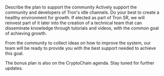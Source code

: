 Describe the plan to support the community
Actively support the community and developers of Tron's idle channels. Do your best to create a healthy environment for growth. If elected as part of Tron SR, we will reinvest part of it later into the creation of a technical team that can disseminate knowledge through tutorials and videos, with the common goal of achieving growth.

From the community to collect ideas on how to improve the system, our team will be ready to provide you with the best support needed to achieve this goal.

The bonus plan is also on the CryptoChain agenda. Stay tuned for further updates.
